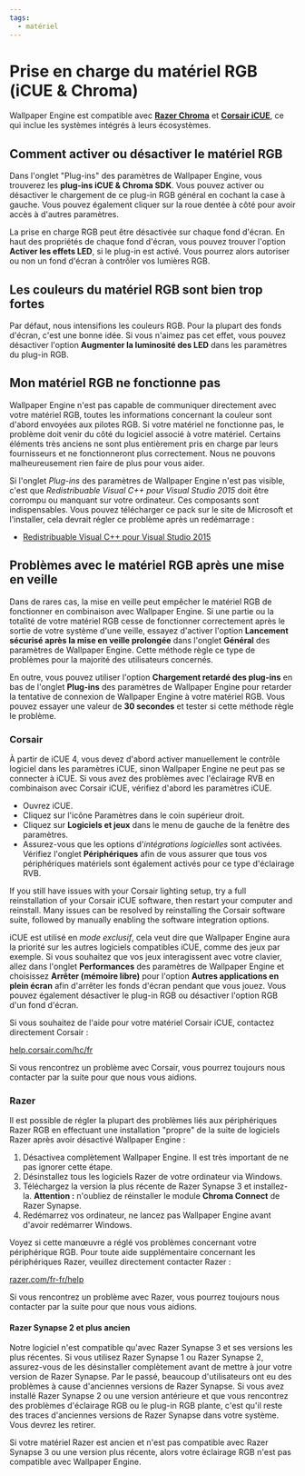 ```yaml
---
tags:
  - matériel
---
```


# Prise en charge du matériel RGB (iCUE & Chroma)

Wallpaper Engine est compatible avec [**Razer Chroma**](https://www.razer.com/chroma) et [**Corsair iCUE**](https://www.corsair.com/icue), ce qui inclue les systèmes intégrés à leurs écosystèmes.

## Comment activer ou désactiver le matériel RGB

Dans l'onglet "Plug-ins" des paramètres de Wallpaper Engine, vous trouverez les **plug-ins iCUE & Chroma SDK**. Vous pouvez activer ou désactiver le chargement de ce plug-in RGB général en cochant la case à gauche. Vous pouvez également cliquer sur la roue dentée à côté pour avoir accès à d'autres paramètres.

La prise en charge RGB peut être désactivée sur chaque fond d'écran. En haut des propriétés de chaque fond d'écran, vous pouvez trouver l'option **Activer les effets LED**, si le plug-in est activé. Vous pourrez alors autoriser ou non un fond d'écran à contrôler vos lumières RGB.

## Les couleurs du matériel RGB sont bien trop fortes

Par défaut, nous intensifions les couleurs RGB. Pour la plupart des fonds d'écran, c'est une bonne idée. Si vous n'aimez pas cet effet, vous pouvez désactiver l'option **Augmenter la luminosité des LED** dans les paramètres du plug-in RGB.

## Mon matériel RGB ne fonctionne pas

Wallpaper Engine n'est pas capable de communiquer directement avec votre matériel RGB, toutes les informations concernant la couleur sont d'abord envoyées aux pilotes RGB. Si votre matériel ne fonctionne pas, le problème doit venir du côté du logiciel associé à votre matériel. Certains éléments très anciens ne sont plus entièrement pris en charge par leurs fournisseurs et ne fonctionneront plus correctement. Nous ne pouvons malheureusement rien faire de plus pour vous aider.

Si l'onglet *Plug-ins* des paramètres de Wallpaper Engine n'est pas visible, c'est que *Redistribuable Visual C++ pour Visual Studio 2015* doit être corrompu ou manquant sur votre ordinateur. Ces composants sont indispensables. Vous pouvez télécharger ce pack sur le site de Microsoft et l'installer, cela devrait régler ce problème après un redémarrage :

* [Redistribuable Visual C++ pour Visual Studio 2015](https://www.microsoft.com/download/details.aspx?id=48145)

## Problèmes avec le matériel RGB après une mise en veille

Dans de rares cas, la mise en veille peut empêcher le matériel RGB de fonctionner en combinaison avec Wallpaper Engine. Si une partie ou la totalité de votre matériel RGB cesse de fonctionner correctement après le sortie de votre système d'une veille, essayez d'activer l'option **Lancement sécurisé après la mise en veille prolongée** dans l'onglet **Général** des paramètres de Wallpaper Engine. Cette méthode règle ce type de problèmes pour la majorité des utilisateurs concernés.

En outre, vous pouvez utiliser l'option **Chargement retardé des plug-ins** en bas de l'onglet **Plug-ins** des paramètres de Wallpaper Engine pour retarder la tentative de connexion de Wallpaper Engine à votre matériel RGB. Vous pouvez essayer une valeur de **30 secondes** et tester si cette méthode règle le problème.

### Corsair

À partir de iCUE 4, vous devez d'abord activer manuellement le contrôle logiciel dans les paramètres iCUE, sinon Wallpaper Engine ne peut pas se connecter à iCUE. Si vous avez des problèmes avec l'éclairage RVB en combinaison avec Corsair iCUE, vérifiez d'abord les paramètres iCUE.

* Ouvrez iCUE.
* Cliquez sur l'icône Paramètres dans le coin supérieur droit.
* Cliquez sur **Logiciels et jeux** dans le menu de gauche de la fenêtre des paramètres.
* Assurez-vous que les options d'*intégrations logicielles* sont activées. Vérifiez l'onglet **Périphériques** afin de vous assurer que tous vos périphériques matériels sont également activés pour ce type d'éclairage RVB.

If you still have issues with your Corsair lighting setup, try a full reinstallation of your Corsair iCUE software, then restart your computer and reinstall. Many issues can be resolved by reinstalling the Corsair software suite, followed by manually enabling the software integration options.

iCUE est utilisé en *mode exclusif*, cela veut dire que Wallpaper Engine aura la priorité sur les autres logiciels compatibles iCUE, comme des jeux par exemple. Si vous souhaitez que vos jeux interagissent avec votre clavier, allez dans l'onglet **Performances** des paramètres de Wallpaper Engine et choisissez **Arrêter (mémoire libre)** pour l'option **Autres applications en plein écran** afin d'arrêter les fonds d'écran pendant que vous jouez. Vous pouvez également désactiver le plug-in RGB ou désactiver l'option RGB d'un fond d'écran.

Si vous souhaitez de l'aide pour votre matériel Corsair iCUE, contactez directement Corsair :

[help.corsair.com/hc/fr](https://help.corsair.com/)

Si vous rencontrez un problème avec Corsair, vous pourrez toujours nous contacter par la suite pour que nous vous aidions.

### Razer

Il est possible de régler la plupart des problèmes liés aux périphériques Razer RGB en effectuant une installation "propre" de la suite de logiciels Razer après avoir désactivé Wallpaper Engine :

1. Désactivea complètement Wallpaper Engine. Il est très important de ne pas ignorer cette étape.
2. Désinstallez tous les logiciels Razer de votre ordinateur via Windows.
3. Téléchargez la version la plus récente de Razer Synapse 3 et installez-la. **Attention :** n'oubliez de réinstaller le module **Chroma Connect** de Razer Synapse.
4. Redémarrez vos ordinateur, ne lancez pas Wallpaper Engine avant d'avoir redémarrer Windows.

Voyez si cette manœuvre a réglé vos problèmes concernant votre périphérique RGB. Pour toute aide supplémentaire concernant les périphériques Razer, veuillez directement contacter Razer :

[razer.com/fr-fr/help](https://support.razer.com/)

Si vous rencontrez un problème avec Razer, vous pourrez toujours nous contacter par la suite pour que nous vous aidions.

#### Razer Synapse 2 et plus ancien

Notre logiciel n'est compatible qu'avec Razer Synapse 3 et ses versions les plus récentes. Si vous utilisez Razer Synapse 1 ou Razer Synapse 2, assurez-vous de les désinstaller complètement avant de mettre à jour votre version de Razer Synapse. Par le passé, beaucoup d'utilisateurs ont eu des problèmes à cause d'anciennes versions de Razer Synapse. Si vous avez installé Razer Synapse 2 ou une version antérieure et que vous rencontrez des problèmes d'éclairage RGB ou le plug-in RGB plante, c'est qu'il reste des traces d'anciennes versions de Razer Synapse dans votre système. Vous devrez les retirer.

Si votre matériel Razer est ancien et n'est pas compatible avec Razer Synapse 3 ou une version plus récente, alors votre éclairage RGB n'est pas compatible avec Wallpaper Engine.